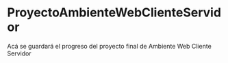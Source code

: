 # ProyectoAmbienteWebClienteServidor
Acá se guardará el progreso del proyecto final de Ambiente Web Cliente Servidor
